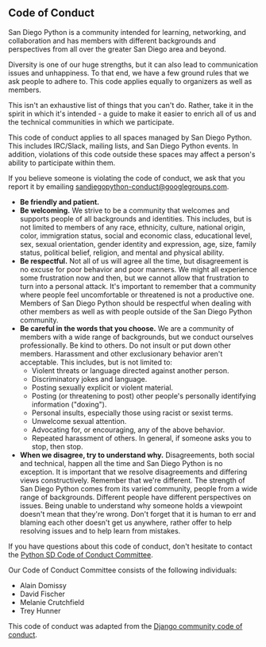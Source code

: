 ## Code of Conduct

San Diego Python is a community intended for learning, networking, and collaboration and has members with different backgrounds and perspectives from all over the greater San Diego area and beyond.

Diversity is one of our huge strengths, but it can also lead to communication issues and unhappiness. To that end, we have a few ground rules that we ask people to adhere to. This code applies equally to organizers as well as members.

This isn't an exhaustive list of things that you can't do. Rather, take it in the spirit in which it's intended - a guide to make it easier to enrich all of us and the technical communities in which we participate.

This code of conduct applies to all spaces managed by San Diego Python. This includes IRC/Slack, mailing lists, and San Diego Python events. In addition, violations of this code outside these spaces may affect a person's ability to participate within them.

If you believe someone is violating the code of conduct, we ask that you report it by emailing [sandiegopython-conduct@googlegroups.com](mailto:sandiegopython-conduct@googlegroups.com).

* **Be friendly and patient.**
* **Be welcoming.** We strive to be a community that welcomes and supports people of all backgrounds and identities. This includes, but is not limited to members of any race, ethnicity, culture, national origin, color, immigration status, social and economic class, educational level, sex, sexual orientation, gender identity and expression, age, size, family status, political belief, religion, and mental and physical ability.
* **Be respectful.** Not all of us will agree all the time, but disagreement is no excuse for poor behavior and poor manners. We might all experience some frustration now and then, but we cannot allow that frustration to turn into a personal attack. It's important to remember that a community where people feel uncomfortable or threatened is not a productive one. Members of San Diego Python should be respectful when dealing with other members as well as with people outside of the San Diego Python community.
* **Be careful in the words that you choose.** We are a community of members with a wide range of backgrounds, but we conduct ourselves professionally. Be kind to others. Do not insult or put down other members. Harassment and other exclusionary behavior aren't acceptable. This includes, but is not limited to:
  - Violent threats or language directed against another person.
  - Discriminatory jokes and language.
  - Posting sexually explicit or violent material.
  - Posting (or threatening to post) other people's personally identifying information ("doxing").
  - Personal insults, especially those using racist or sexist terms.
  - Unwelcome sexual attention.
  - Advocating for, or encouraging, any of the above behavior.
  - Repeated harassment of others. In general, if someone asks you to stop, then stop.
* **When we disagree, try to understand why.** Disagreements, both social and technical, happen all the time and San Diego Python is no exception. It is important that we resolve disagreements and differing views constructively. Remember that we're different. The strength of San Diego Python comes from its varied community, people from a wide range of backgrounds. Different people have different perspectives on issues. Being unable to understand why someone holds a viewpoint doesn't mean that they're wrong. Don't forget that it is human to err and blaming each other doesn't get us anywhere, rather offer to help resolving issues and to help learn from mistakes.

If you have questions about this code of conduct, don't hesitate to contact the [Python SD Code of Conduct Committee](mailto:sandiegopython-conduct@googlegroups.com).

Our Code of Conduct Committee consists of the following individuals:

* Alain Domissy
* David Fischer
* Melanie Crutchfield
* Trey Hunner

This code of conduct was adapted from the [Django community code of conduct](https://www.djangoproject.com/conduct/).

